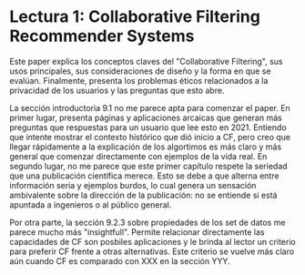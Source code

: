 # Lectura 1: Collaborative Filtering Recommender Systems

Este paper explica los conceptos claves del "Collaborative Filtering", sus usos principales, sus consideraciones de diseño y la forma en que se evalúan. Finalmente, presenta los problemas éticos relacionados a la privacidad de los usuarios y las preguntas que esto abre.

La sección introductoria 9.1 no me parece apta para comenzar el paper. En primer lugar, presenta páginas y aplicaciones arcaicas que generan más preguntas que respuestas para un usuario que lee esto en 2021. Entiendo que intente mostrar el contexto histórico que dió inicio a CF, pero creo que llegar rápidamente a la explicación de los algortimos es más claro y más general que comenzar directamente con ejemplos de la vida real. En segundo lugar, no me parece que este primer capítulo respete la seriedad que una publicación científica merece. Esto se debe a que alterna entre información seria y ejemplos burdos, lo cual genera un sensación ambivalente sobre la dirección de la publicación: no se entiende si está apuntada a ingenieros o al público general.

Por otra parte, la sección 9.2.3 sobre propiedades de los set de datos me parece mucho más "insightfull". Permite relacionar directamente las capacidades de CF son posbiles aplicaciones y le brinda al lector un criterio para preferir CF frente a otras alternativas. Este criterio se vuelve más claro aún cuando CF es comparado con XXX en la sección YYY.
